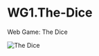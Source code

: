 # WG1.The-Dice

Web Game: The Dice

![The Dice](https://user-images.githubusercontent.com/68068160/170940865-e7f1c0e4-b056-491a-b56b-49489eb1c8e2.png)
